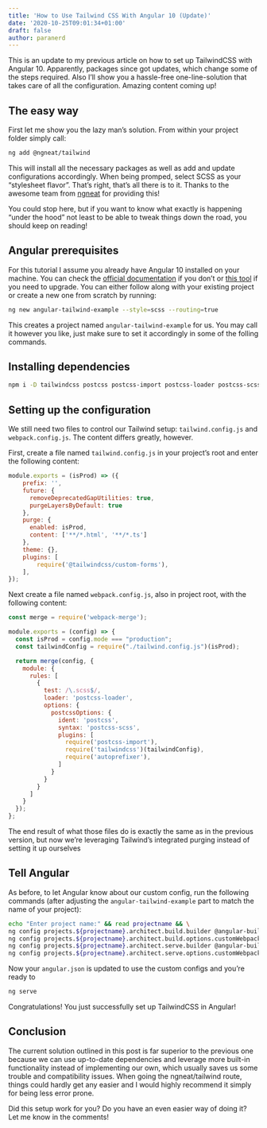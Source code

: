 ```yaml
---
title: 'How to Use Tailwind CSS With Angular 10 (Update)'
date: '2020-10-25T09:01:34+01:00'
draft: false
author: paranerd
---
```


This is an update to my previous article on how to set up TailwindCSS with Angular 10. Apparently, packages since got updates, which change some of the steps required. Also I’ll show you a hassle-free one-line-solution that takes care of all the configuration. Amazing content coming up!

## The easy way

First let me show you the lazy man’s solution. From within your project folder simply call:

```bash
ng add @ngneat/tailwind
```

This will install all the necessary packages as well as add and update configurations accordingly. When being promped, select SCSS as your “stylesheet flavor”. That’s right, that’s all there is to it. Thanks to the awesome team from [ngneat](https://github.com/ngneat/tailwind) for providing this!

You could stop here, but if you want to know what exactly is happening “under the hood” not least to be able to tweak things down the road, you should keep on reading!

## Angular prerequisites

For this tutorial I assume you already have Angular 10 installed on your machine. You can check the [official documentation](https://angular.io/guide/setup-local) if you don’t or [this tool](https://update.angular.io/) if you need to upgrade. You can either follow along with your existing project or create a new one from scratch by running:

```bash
ng new angular-tailwind-example --style=scss --routing=true
```

This creates a project named `angular-tailwind-example` for us. You may call it however you like, just make sure to set it accordingly in some of the folling commands.

## Installing dependencies

```bash
npm i -D tailwindcss postcss postcss-import postcss-loader postcss-scss @angular-builders/custom-webpack
```

## Setting up the configuration

We still need two files to control our Tailwind setup: `tailwind.config.js` and `webpack.config.js`. The content differs greatly, however.

First, create a file named `tailwind.config.js` in your project’s root and enter the following content:

```js
module.exports = (isProd) => ({
    prefix: '',
    future: {
      removeDeprecatedGapUtilities: true,
      purgeLayersByDefault: true
    },
    purge: {
      enabled: isProd,
      content: ['**/*.html', '**/*.ts']
    },
    theme: {},
    plugins: [
        require('@tailwindcss/custom-forms'),
    ],
});
```

Next create a file named `webpack.config.js`, also in project root, with the following content:

```js
const merge = require('webpack-merge');

module.exports = (config) => {
  const isProd = config.mode === "production";
  const tailwindConfig = require("./tailwind.config.js")(isProd);

  return merge(config, {
    module: {
      rules: [
        {
          test: /\.scss$/,
          loader: 'postcss-loader',
          options: {
            postcssOptions: {
              ident: 'postcss',
              syntax: 'postcss-scss',
              plugins: [
                require('postcss-import'),
                require('tailwindcss')(tailwindConfig),
                require('autoprefixer'),
              ]
            }
          }
        }
      ]
    }
  });
};
```

The end result of what those files do is exactly the same as in the previous version, but now we’re leveraging Tailwind’s integrated purging instead of setting it up ourselves

## Tell Angular

As before, to let Angular know about our custom config, run the following commands (after adjusting the `angular-tailwind-example` part to match the name of your project):

```bash
echo "Enter project name:" && read projectname && \
ng config projects.${projectname}.architect.build.builder @angular-builders/custom-webpack:browser && \
ng config projects.${projectname}.architect.build.options.customWebpackConfig.path webpack.config.js && \
ng config projects.${projectname}.architect.serve.builder @angular-builders/custom-webpack:dev-server && \
ng config projects.${projectname}.architect.serve.options.customWebpackConfig.path webpack.config.js
```

Now your `angular.json` is updated to use the custom configs and you’re ready to

```bash
ng serve
```

Congratulations! You just successfully set up TailwindCSS in Angular!

## Conclusion

The current solution outlined in this post is far superior to the previous one because we can use up-to-date dependencies and leverage more built-in functionality instead of implementing our own, which usually saves us some trouble and compatibility issues. When going the ngneat/tailwind route, things could hardly get any easier and I would highly recommend it simply for being less error prone.

Did this setup work for you? Do you have an even easier way of doing it? Let me know in the comments!
